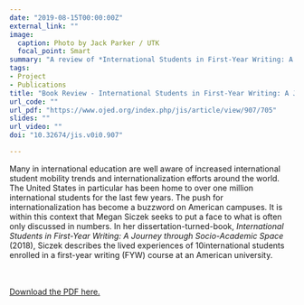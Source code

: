 ```yaml
---
date: "2019-08-15T00:00:00Z"
external_link: ""
image:
  caption: Photo by Jack Parker / UTK
  focal_point: Smart
summary: "A review of *International Students in First-Year Writing: A Journey Through Socio-Academic Space* by Megan M. Siczek"
tags:
- Project
- Publications
title: "Book Review - International Students in First-Year Writing: A Journey Through Socio-Academic Space"
url_code: ""
url_pdf: "https://www.ojed.org/index.php/jis/article/view/907/705"
slides: ""
url_video: ""
doi: "10.32674/jis.v0i0.907"

---
```



Many   in   international   education   are   well   aware   of increased   international   student   mobility   trends   and internationalization efforts around the world. The United States  in  particular  has  been  home  to  over  one  million international students for the last few years. The push for internationalization has become a buzzword on American campuses.  It  is  within  this  context  that  Megan  Siczek seeks  to  put  a  face  to  what  is  often  only  discussed  in numbers.  In  her  dissertation-turned-book, *International Students in First-Year Writing: A Journey through Socio-Academic Space* (2018),   Siczek   describes   the   lived experiences of 10international students enrolled in a first-year writing (FYW) course at an American university.

<br/><br/>[Download the PDF here.](907-Manuscript-3227-4-10-20190813.pdf)
